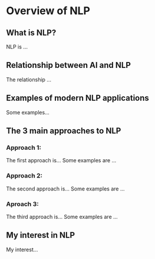 # Overview of NLP

## What is NLP?
NLP is ...

## Relationship between AI and NLP
The relationship ...

## Examples of modern NLP applications
Some examples...

## The 3 main approaches to NLP
### Approach 1: 
The first approach is...
Some examples are ...

### Approach 2:
The second approach is...
Some examples are ...

### Aproach 3:
The third approach is...
Some examples are ...

## My interest in NLP
My interest...